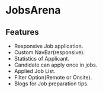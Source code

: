 # JobsArena

## Features

* Responsive Job application.
* Custom NavBar(responsive).
* Statistics of Applicant.
* Candidate can apply once in jobs.
* Applied Job List.
* Filter Option(Remote or Onsite).
* Blogs for Job preparation tips.
